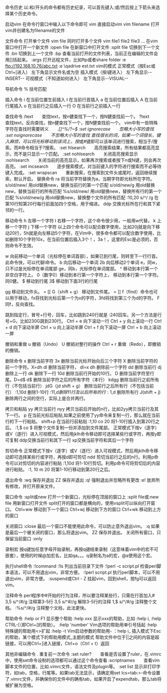 
命令历史
以:和/开头的命令都有历史纪录，可以首先键入:或/然后按上下箭头来选择某个历史命令。

启动vim
在命令行窗口中输入以下命令即可
vim 直接启动vim
vim filename 打开vim并创建名为filename的文件

文件命令
打开单个文件  		vim file
同时打开多个文件  		vim file1 file2 file3 ...
在vim窗口中打开一个新文件		:open file
在新窗口中打开文件			:split file
切换到下一个文件				:bn
切换到上一个文件				:bp
查看当前打开的文件列表，当前正在编辑的文件会用[]括起来。		:args
打开远程文件，比如ftp或者share folder				:e ftp://192.168.10.76/abc.txt
											:e \qadrive	est.txt
vim的模式
		正常模式（按Esc或Ctrl+[进入） 左下角显示文件名或为空
		插入模式（按i键进入） 左下角显示--INSERT--
		可视模式（不知道如何进入） 左下角显示--VISUAL--

导航命令
	% 括号匹配

插入命令
	i 在当前位置生前插入
	I 在当前行首插入
	a 在当前位置后插入
	A 在当前行尾插入
	o 在当前行之后插入一行
	O 在当前行之前插入一行

查找命令
		/text　　查找text，按n健查找下一个，按N健查找前一个。
		?text　　查找text，反向查找，按n健查找下一个，按N健查找前一个。
vim中有一些特殊字符在查找时需要转义　　.*[]^%/?~$
		:set ignorecase　　忽略大小写的查找
		:set noignorecase　　不忽略大小写的查找
查找很长的词，如果一个词很长，键入麻烦，可以将光标移动到该词上，按*或#键即可以该单词进行搜索，相当于/搜索。而#命令相当于?搜索。
		:set hlsearch　　高亮搜索结果，所有结果都高亮显示，而不是只显示一个匹配。
		:set nohlsearch　　关闭高亮搜索显示
		:nohlsearch　　关闭当前的高亮显示，如果再次搜索或者按下n或N键，则会再次高亮。
		:set incsearch　　逐步搜索模式，对当前键入的字符进行搜索而不必等待键入完成。
		:set wrapscan　　重新搜索，在搜索到文件头或尾时，返回继续搜索，默认开启。
替换命令
		ra 将当前字符替换为a，当期字符即光标所在字符。
		s/old/new/ 用old替换new，替换当前行的第一个匹配
		s/old/new/g 用old替换new，替换当前行的所有匹配
		%s/old/new/ 用old替换new，替换所有行的第一个匹配
		%s/old/new/g 用old替换new，替换整个文件的所有匹配
		:10,20 s/^/    /g 在第10行知第20行每行前面加四个空格，用于缩进。
ddp 交换光标所在行和其下紧邻的一行。

移动命令
		h 左移一个字符
		l 右移一个字符，这个命令很少用，一般用w代替。
		k 上移一个字符
		j 下移一个字符
以上四个命令可以配合数字使用，比如20j就是向下移动20行，5h就是向左移动5个字符，在Vim中，很多命令都可以配合数字使用，比如删除10个字符10x，在当前位置后插入3个！，3a！<Esc>，这里的Esc是必须的，否则命令不生效。

w 向前移动一个单词（光标停在单词首部），如果已到行尾，则转至下一行行首。此命令快，可以代替l命令。
b 向后移动一个单词 2b 向后移动2个单词
e，同w，只不过是光标停在单词尾部
ge，同b，光标停在单词尾部。
^ 移动到本行第一个非空白字符上。
0（数字0）移动到本行第一个字符上，
<HOME> 移动到本行第一个字符。同0健。
$ 移动到行尾 3$ 移动到下面3行的行尾

gg 移动到文件头。 = [[
G（shift + g） 移动到文件尾。 = ]]
f（find）命令也可以用于移动，fx将找到光标后第一个为x的字符，3fd将找到第三个为d的字符。
F 同f，反向查找。

跳到指定行，冒号+行号，回车，比如跳到240行就是 :240回车。另一个方法是行号+G，比如230G跳到230行。
Ctrl + e 向下滚动一行
Ctrl + y 向上滚动一行
Ctrl + d 向下滚动半屏
Ctrl + u 向上滚动半屏
Ctrl + f 向下滚动一屏
Ctrl + b 向上滚动一屏

撤销和重做
		u 撤销（Undo）
		U 撤销对整行的操作
		Ctrl + r 重做（Redo），即撤销的撤销。

删除命令
		x 删除当前字符
		3x 删除当前光标开始向后三个字符
		X 删除当前字符的前一个字符。X=dh
		dl 删除当前字符， dl=x
		dh 删除前一个字符
		dd 删除当前行
		dj 删除上一行
		dk 删除下一行
		10d 删除当前行开始的10行。
		D 删除当前字符至行尾。D=d$
		d$ 删除当前字符之后的所有字符（本行）
		kdgg 删除当前行之前所有行（不包括当前行）
		jdG（jd shift + g）   删除当前行之后所有行（不包括当前行）
		:1,10d 删除1-10行
		:11,$d 删除11行及以后所有的行
		:1,$d 删除所有行
		J(shift + j)　　删除两行之间的空行，实际上是合并两行。

拷贝和粘贴
		yy 拷贝当前行
		nyy 拷贝当前后开始的n行，比如2yy拷贝当前行及其下一行。
		p  在当前光标后粘贴,如果之前使用了yy命令来复制一行，那么就在当前行的下一行粘贴。
		shift+p 在当前行前粘贴
		:1,10 co 20 将1-10行插入到第20行之后。
		:1,$ co $ 将整个文件复制一份并添加到文件尾部。
		正常模式下按v（逐字）或V（逐行）进入可视模式，然后用jklh命令移动即可选择某些行或字符，再按y即可复制
		ddp交换当前行和其下一行
		xp交换当前字符和其后一个字符

剪切命令
		正常模式下按v（逐字）或V（逐行）进入可视模式，然后用jklh命令移动即可选择某些行或字符，再按d即可剪切
		ndd 剪切当前行之后的n行。利用p命令可以对剪切的内容进行粘贴
		:1,10d 将1-10行剪切。利用p命令可将剪切后的内容进行粘贴。
		:1, 10 m 20 将第1-10行移动到第20行之后。

退出命令
		:wq 保存并退出
		ZZ 保存并退出
		:q! 强制退出并忽略所有更改
		:e! 放弃所有修改，并打开原来文件。

窗口命令
		:split或new 打开一个新窗口，光标停在顶层的窗口上
		:split file或:new file 用新窗口打开文件
		split打开的窗口都是横向的，使用vsplit可以纵向打开窗口。
		Ctrl+ww 移动到下一个窗口
		Ctrl+wj 移动到下方的窗口
		Ctrl+wk 移动到上方的窗口

关闭窗口
		:close 最后一个窗口不能使用此命令，可以防止意外退出vim。
		:q 如果是最后一个被关闭的窗口，那么将退出vim。
		ZZ 保存并退出。
		关闭所有窗口，只保留当前窗口
		:only

录制宏
	按q键加任意字母开始录制，再按q键结束录制（这意味着vim中的宏不可嵌套），使用的时候@加宏名，比如qa。。。q录制名为a的宏，@a使用这个宏。

执行shell命令
		:!command
		:!ls 列出当前目录下文件
		:!perl -c script.pl 检查perl脚本语法，可以不用退出vim，非常方便。
		:!perl script.pl 执行perl脚本，可以不用退出vim，非常方便。
		:suspend或Ctrl - Z 挂起vim，回到shell，按fg可以返回vim。

注释命令
		perl程序中#开始的行为注释，所以要注释某些行，只需在行首加入#
		3,5 s/^/#/g 注释第3-5行
		3,5 s/^#//g 解除3-5行的注释
		1,$ s/^/#/g 注释整个文档。
		:%s/^/#/g 注释整个文档，此法更快。

帮助命令
		:help or F1 显示整个帮助
		:help xxx 显示xxx的帮助，比如 :help i, :help CTRL-[（即Ctrl+[的帮助）。
		:help 'number' Vim选项的帮助用单引号括起
		:help <Esc> 特殊键的帮助用<>扩起
		:help -t Vim启动参数的帮助用-
		：help i_<Esc> 插入模式下Esc的帮助，某个模式下的帮助用模式_主题的模式
		帮助文件中位于||之间的内容是超链接，可以用Ctrl+]进入链接，Ctrl+o（Ctrl + t）返回

其他非编辑命令
	. 重复前一次命令
	:set ruler?　　查看是否设置了ruler，在.vimrc中，使用set命令设制的选项都可以通过这个命令查看
	:scriptnames　　查看vim脚本文件的位置，比如.vimrc文件，语法文件及plugin等。
	:set list 显示非打印字符，如tab，空格，行尾等。如果tab无法显示，请确定用set lcs=tab:>-命令设置了.vimrc文件，并确保你的文件中的确有tab，如果开启了expendtab，那么tab将被扩展为空格。